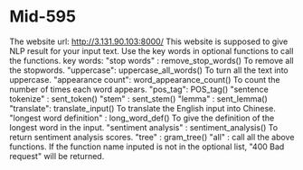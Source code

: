 # Mid-595
The website url: http://3.131.90.103:8000/ 
This website is supposed to give NLP result for your input text.
Use the key words in optional functions to call the functions.
key words:
  "stop words" : remove_stop_words()
      To remove all the stopwords.
  "uppercase":  uppercase_all_words()
      To turn all the text into uppercase.
  "appearance count": word_appearance_count()
      To count the number of times each word appears.
  "pos_tag": POS_tag()
  "sentence tokenize" : sent_token()
  "stem" : sent_stem()
  "lemma" : sent_lemma()
  "translate": translate_input()
      To translate the English input into Chinese.
  "longest word definition" : long_word_def()
      To give the definition of the longest word in the input.
  "sentiment analysis" : sentiment_analysis()
      To return sentiment analysis scores.
  "tree" : gram_tree()
  "all" : call all the above functions.
  If the function name inputed is not in the optional list, "400 Bad request" will be returned.
